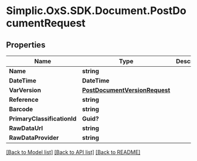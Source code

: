 # Simplic.OxS.SDK.Document.PostDocumentRequest

## Properties

Name | Type | Description | Notes
------------ | ------------- | ------------- | -------------
**Name** | **string** |  | 
**DateTime** | **DateTime** |  | [optional] 
**VarVersion** | [**PostDocumentVersionRequest**](PostDocumentVersionRequest.md) |  | 
**Reference** | **string** |  | [optional] 
**Barcode** | **string** |  | [optional] 
**PrimaryClassificationId** | **Guid?** |  | [optional] 
**RawDataUrl** | **string** |  | [optional] 
**RawDataProvider** | **string** |  | [optional] 

[[Back to Model list]](../README.md#documentation-for-models) [[Back to API list]](../README.md#documentation-for-api-endpoints) [[Back to README]](../README.md)

